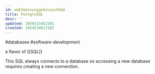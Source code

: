 ```yaml
---
id: wqb2epxsyuggx6zuzyu5dq5
title: PostgreSQL
desc: ''
updated: 1656515452301
created: 1654530812162
---
```

#databases #software-development 

a flavor of [[SQL]]

This SQL always connects to a database so accessing a new database requires creating a new connection.
